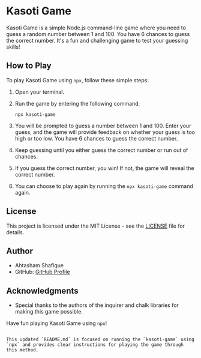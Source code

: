 # Kasoti Game

Kasoti Game is a simple Node.js command-line game where you need to guess a random number between 1 and 100. You have 6 chances to guess the correct number. It's a fun and challenging game to test your guessing skills!

## How to Play

To play Kasoti Game using `npx`, follow these simple steps:

1. Open your terminal.

2. Run the game by entering the following command:

   ```
   npx kasoti-game
   ```

3. You will be prompted to guess a number between 1 and 100. Enter your guess, and the game will provide feedback on whether your guess is too high or too low. You have 6 chances to guess the correct number.

4. Keep guessing until you either guess the correct number or run out of chances.

5. If you guess the correct number, you win! If not, the game will reveal the correct number.

6. You can choose to play again by running the `npx kasoti-game` command again.

## License

This project is licensed under the MIT License - see the [LICENSE](LICENSE) file for details.

## Author

- Ahtasham Shafique
- GitHub: [GitHub Profile](https://github.com/ahtashams1212)

## Acknowledgments

- Special thanks to the authors of the inquirer and chalk libraries for making this game possible.

Have fun playing Kasoti Game using `npx`!
```

This updated `README.md` is focused on running the `kasoti-game` using `npx` and provides clear instructions for playing the game through this method.
